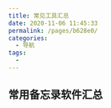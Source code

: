 ```yaml
---
title: 常见工具汇总
date: 2020-11-06 11:45:33
permalink: /pages/b628e0/
categories:
  - 导航
tags:
  - 
---
```

## 常用备忘录软件汇总

<Badge text="beta" type="warning"/>
<Badge text="Vdoing主题"/>

